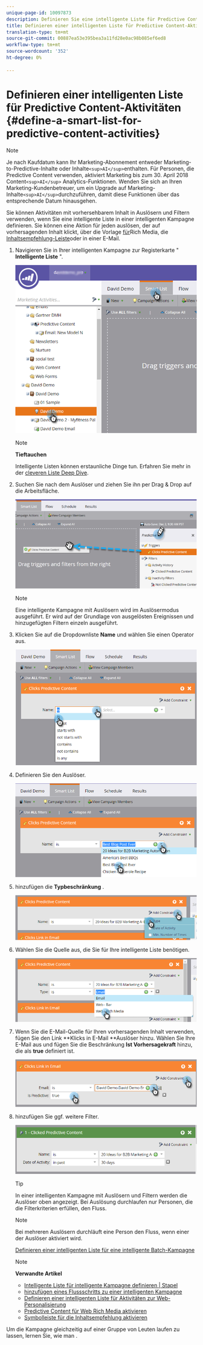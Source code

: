 ```yaml
---
unique-page-id: 10097873
description: Definieren Sie eine intelligente Liste für Predictive Content-Aktivitäten - Marketing-Dokumente - Produktdokumentation
title: Definieren einer intelligenten Liste für Predictive Content-Aktivitäten
translation-type: tm+mt
source-git-commit: 00887ea53e395bea3a11fd28e0ac98b085ef6ed8
workflow-type: tm+mt
source-wordcount: '352'
ht-degree: 0%

---
```



# Definieren einer intelligenten Liste für Predictive Content-Aktivitäten {#define-a-smart-list-for-predictive-content-activities}

>[!NOTE]
>
>Je nach Kaufdatum kann Ihr Marketing-Abonnement entweder Marketing-to-Predictive-Inhalte oder Inhalte`<sup>AI</sup>`enthalten. Für Personen, die Predictive Content verwenden, aktiviert Marketing bis zum 30. April 2018 Content`<sup>AI</sup>` Analytics-Funktionen. Wenden Sie sich an Ihren Marketing-Kundenbetreuer, um ein Upgrade auf Marketing-Inhalte`<sup>AI</sup>`durchzuführen, damit diese Funktionen über das entsprechende Datum hinausgehen.

Sie können Aktivitäten mit vorhersehbarem Inhalt in Auslösern und Filtern verwenden, wenn Sie eine intelligente Liste in einer intelligenten Kampagne definieren. Sie können eine Aktion für jeden auslösen, der auf vorhersagenden Inhalt klickt, über die Vorlage [für](enabling-predictive-content/enable-predictive-content-for-web-rich-media.md)Rich Media, die [Inhaltsempfehlung-Leiste](enabling-predictive-content/enable-the-content-recommendation-bar.md)oder in einer E-Mail.

1. Navigieren Sie in Ihrer intelligenten Kampagne zur Registerkarte &quot; **Intelligente Liste** &quot;.

   ![](assets/smart-list-1.png)

   >[!NOTE]
   >
   >**Tieftauchen**
   >
   >
   >Intelligente Listen können erstaunliche Dinge tun. Erfahren Sie mehr in der [cleveren Liste Deep Dive](../../product-docs/core-marketo-concepts/smart-campaigns/understanding-smart-campaigns.md).

1. Suchen Sie nach dem Auslöser und ziehen Sie ihn per Drag &amp; Drop auf die Arbeitsfläche.

   ![](assets/smart-list-drag-trigger-hands.png)

   >[!NOTE]
   >
   >Eine intelligente Kampagne mit Auslösern wird im Auslösermodus ausgeführt. Er wird auf der Grundlage von ausgelösten Ereignissen und hinzugefügten Filtern einzeln ausgeführt.

1. Klicken Sie auf die Dropdownliste **Name** und wählen Sie einen Operator aus.

   ![](assets/smart-list-dropdown-hands.png)

1. Definieren Sie den Auslöser.

   ![](assets/smart-lislt-select-content-hands.png)

1. hinzufügen die **Typbeschränkung** .

   ![](assets/clicks-predictive-content-add-constraint-hands.png)

1. Wählen Sie die Quelle aus, die Sie für Ihre intelligente Liste benötigen.

   ![](assets/pc-add-constraint.png)

1. Wenn Sie die E-Mail-Quelle für Ihren vorhersagenden Inhalt verwenden, fügen Sie den Link **Klicks in E-Mail **Auslöser hinzu. Wählen Sie Ihre E-Mail aus und fügen Sie die Beschränkung **Ist Vorhersagekraft** hinzu, die als **true** definiert ist.

   ![](assets/clicks-link-in-email-trigger-hands.png)

1. hinzufügen Sie ggf. weitere Filter.

   ![](assets/clicked-predictive-content-filter.png)

   >[!TIP]
   >
   >In einer intelligenten Kampagne mit Auslösern und Filtern werden die Auslöser oben angezeigt. Bei Auslösung durchlaufen nur Personen, die die Filterkriterien erfüllen, den Fluss.

   >[!NOTE]
   >
   >Bei mehreren Auslösern durchläuft eine Person den Fluss, wenn einer der Auslöser aktiviert wird.

   [Definieren einer intelligenten Liste für eine intelligente Batch-Kampagne](../../product-docs/core-marketo-concepts/smart-campaigns/creating-a-smart-campaign/define-smart-list-for-smart-campaign-batch.md)

   >[!NOTE]
   >
   >**Verwandte Artikel**
   >
   >    
   >    
   >    * [Intelligente Liste für intelligente Kampagne definieren | Stapel](../../product-docs/core-marketo-concepts/smart-campaigns/creating-a-smart-campaign/define-smart-list-for-smart-campaign-batch.md)
   >    * [hinzufügen eines Flussschritts zu einer intelligenten Kampagne](../../product-docs/core-marketo-concepts/smart-campaigns/flow-actions/add-a-flow-step-to-a-smart-campaign.md)
   >    * [Definieren einer intelligenten Liste für Aktivitäten zur Web-Personalisierung](../../product-docs/web-personalization/working-with-web-campaigns/define-a-smart-list-for-web-personalization-activities.md)
   >    * [Predictive Content für Web Rich Media aktivieren](enabling-predictive-content/enable-predictive-content-for-web-rich-media.md)
   >    * [Symbolleiste für die Inhaltsempfehlung aktivieren](enabling-predictive-content/enable-the-content-recommendation-bar.md)


Um die Kampagne gleichzeitig auf einer Gruppe von Leuten laufen zu lassen, lernen Sie, wie man .
